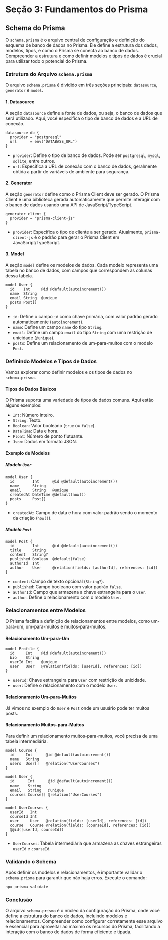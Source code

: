 # Seção 3: Fundamentos do Prisma

## Schema do Prisma

O `schema.prisma` é o arquivo central de configuração e definição do esquema de banco de dados no Prisma. Ele define a estrutura dos dados, modelos, tipos, e como o Prisma se conecta ao banco de dados. Compreender a estrutura e como definir modelos e tipos de dados é crucial para utilizar todo o potencial do Prisma.

### Estrutura do Arquivo `schema.prisma`

O arquivo `schema.prisma` é dividido em três seções principais: `datasource`, `generator` e `model`.

#### 1. Datasource

A seção `datasource` define a fonte de dados, ou seja, o banco de dados que será utilizado. Aqui, você especifica o tipo de banco de dados e a URL de conexão.

```prisma
datasource db {
  provider = "postgresql"
  url      = env("DATABASE_URL")
}
```

- `provider`: Define o tipo de banco de dados. Pode ser `postgresql`, `mysql`, `sqlite`, entre outros.
- `url`: Especifica a URL de conexão com o banco de dados, geralmente obtida a partir de variáveis de ambiente para segurança.

#### 2. Generator

A seção `generator` define como o Prisma Client deve ser gerado. O Prisma Client é uma biblioteca gerada automaticamente que permite interagir com o banco de dados usando uma API de JavaScript/TypeScript.

```prisma
generator client {
  provider = "prisma-client-js"
}
```

- `provider`: Especifica o tipo de cliente a ser gerado. Atualmente, `prisma-client-js` é o padrão para gerar o Prisma Client em JavaScript/TypeScript.

#### 3. Model

A seção `model` define os modelos de dados. Cada modelo representa uma tabela no banco de dados, com campos que correspondem às colunas dessa tabela.

```prisma
model User {
  id    Int     @id @default(autoincrement())
  name  String
  email String  @unique
  posts Post[]
}
```

- `id`: Define o campo `id` como chave primária, com valor padrão gerado automaticamente (`autoincrement`).
- `name`: Define um campo `name` do tipo `String`.
- `email`: Define um campo `email` do tipo `String` com uma restrição de unicidade (`@unique`).
- `posts`: Define um relacionamento de um-para-muitos com o modelo `Post`.

### Definindo Modelos e Tipos de Dados

Vamos explorar como definir modelos e os tipos de dados no `schema.prisma`.

#### Tipos de Dados Básicos

O Prisma suporta uma variedade de tipos de dados comuns. Aqui estão alguns exemplos:

- `Int`: Número inteiro.
- `String`: Texto.
- `Boolean`: Valor booleano (`true` ou `false`).
- `DateTime`: Data e hora.
- `Float`: Número de ponto flutuante.
- `Json`: Dados em formato JSON.

#### Exemplo de Modelos

##### Modelo `User`

```prisma
model User {
  id        Int      @id @default(autoincrement())
  name      String
  email     String   @unique
  createdAt DateTime @default(now())
  posts     Post[]
}
```

- `createdAt`: Campo de data e hora com valor padrão sendo o momento da criação (`now()`).

##### Modelo `Post`

```prisma
model Post {
  id        Int      @id @default(autoincrement())
  title     String
  content   String?
  published Boolean  @default(false)
  authorId  Int
  author    User     @relation(fields: [authorId], references: [id])
}
```

- `content`: Campo de texto opcional (`String?`).
- `published`: Campo booleano com valor padrão `false`.
- `authorId`: Campo que armazena a chave estrangeira para o `User`.
- `author`: Define o relacionamento com o modelo `User`.

### Relacionamentos entre Modelos

O Prisma facilita a definição de relacionamentos entre modelos, como um-para-um, um-para-muitos e muitos-para-muitos.

#### Relacionamento Um-para-Um

```prisma
model Profile {
  id     Int    @id @default(autoincrement())
  bio    String
  userId Int    @unique
  user   User   @relation(fields: [userId], references: [id])
}
```

- `userId`: Chave estrangeira para `User` com restrição de unicidade.
- `user`: Define o relacionamento com o modelo `User`.

#### Relacionamento Um-para-Muitos

Já vimos no exemplo do `User` e `Post` onde um usuário pode ter muitos posts.

#### Relacionamento Muitos-para-Muitos

Para definir um relacionamento muitos-para-muitos, você precisa de uma tabela intermediária.

```prisma
model Course {
  id     Int      @id @default(autoincrement())
  name   String
  users  User[]   @relation("UserCourses")
}

model User {
  id      Int      @id @default(autoincrement())
  name    String
  email   String   @unique
  courses Course[] @relation("UserCourses")
}

model UserCourses {
  userId   Int
  courseId Int
  user     User   @relation(fields: [userId], references: [id])
  course   Course @relation(fields: [courseId], references: [id])
  @@id([userId, courseId])
}
```

- `UserCourses`: Tabela intermediária que armazena as chaves estrangeiras `userId` e `courseId`.

### Validando o Schema

Após definir os modelos e relacionamentos, é importante validar o `schema.prisma` para garantir que não haja erros. Execute o comando:

```bash
npx prisma validate
```

### Conclusão

O arquivo `schema.prisma` é o núcleo da configuração do Prisma, onde você define a estrutura do banco de dados, incluindo modelos e relacionamentos. Compreender como configurar corretamente esse arquivo é essencial para aproveitar ao máximo os recursos do Prisma, facilitando a interação com o banco de dados de forma eficiente e tipada.